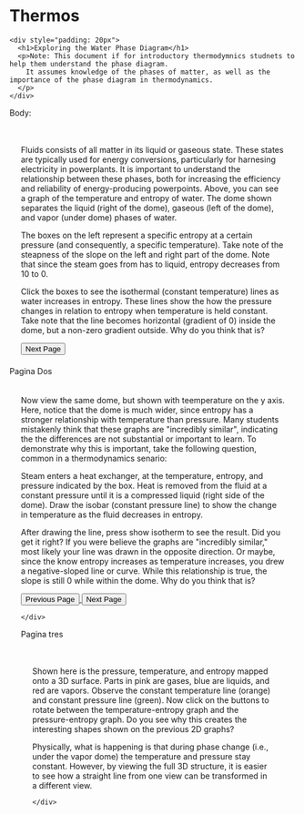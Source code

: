 # Thermos
    <div style="padding: 20px"> 
      <h1>Exploring the Water Phase Diagram</h1> 
      <p>Note: This document if for introductory thermodymnics studnets to help them understand the phase diagram. 
        It assumes knowledge of the phases of matter, as well as the importance of the phase diagram in thermodynamics.
      </p> 
    </div>

Body:     
<div style="padding: 20px">
      <p>Fluids consists of all matter in its liquid or gaseous state. 
        These states are typically used for energy conversions, particularly for harnesing electricity in powerplants. 
        It is important to understand the relationship between these phases, both for increasing the efficiency and reliability of energy-producing powerpoints. 
        Above, you can see a graph of the temperature and entropy of water. The dome shown separates the liquid (right of the dome), gaseous (left of the dome), 
        and vapor (under dome) phases of water.
      </p>
       <p>The boxes on the left represent a specific entropy at a certain pressure (and consequently, a specific temperature). 
      Take note of the steapness of the slope on the left and right part of the dome. Note that since the steam goes from has 
      to liquid, entropy decreases from 10 to 0.
    </p>
    <p>Click the boxes to see the isothermal (constant temperature) lines as water increases in entropy. 
      These lines show the how the pressure changes in relation to entropy when temperature is held constant. 
      Take note that the line becomes horizontal (gradient of 0) inside the dome, but a non-zero gradient outside. 
      Why do you think that is?
    </p>
      <a href="../Pagina2/index.html">
        <button>Next Page</button>
    </a>
    </div>
Pagina Dos
 <div style="padding: 20px">
      <p>
        Now view the same dome, but shown with teemperature on the y axis. 
        Here, notice that the dome is much wider, since entropy has a stronger relationship with temperature than pressure.
        Many students mistakenly think that these graphs are "incredibly similar", indicating the the differences are not substantial or important to learn. 
        To demonstrate why this is important, take the following question, common in a thermodynamics senario:
      </p>
      <p>
        Steam enters a heat exchanger, at the temperature, entropy, and pressure indicated by the box. 
        Heat is removed from the fluid at a constant pressure until it is a compressed liquid (right side of the dome). 
        Draw the isobar (constant pressure line) to show the change in temperature as the fluid decreases in entropy.
      </p>
      <p>
        After drawing the line, press show isotherm to see the result. Did you get it right? If you were believe the graphs are "incredibly similar," most 
        likely your line was drawn in the opposite direction. Or maybe, since the know entropy increases as temperature increases, you drew a negative-sloped line or curve. 
        While this relationship is true, the slope is still 0 while within the dome. Why do you think that is?
      </p>
           <a href="../Pagina1/index.html">
        <button align="left">Previous Page</button>
    </a>
      <a align="center" href="../Pagina3/index.html">
        <button>Next Page</button>
    </a>

    </div>

Pagina tres
    <div style="padding: 20px">
      <p>Shown here is the pressure, temperature, and entropy mapped onto a 3D surface. Parts in pink are gases, blue are liquids, and red are vapors. 
        Observe the constant temperature line (orange) and constant pressure line (green). Now click on the buttons to rotate between the temperature-entropy graph 
        and the pressure-entropy graph. Do you see why this creates the interesting shapes shown on the previous 2D graphs?
      </p>
      <p>Physically, what is happening is that during phase change (i.e., under the vapor dome) the temperature and pressure stay constant. 
        However, by viewing the full 3D structure, it is easier to see how a straight line from one view can be transformed in a different view.</p>

    </div>
